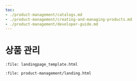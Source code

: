 ```yaml
---
toc:
- ./product-management/catalogs.md
- ./product-management/creating-and-managing-products.md
- ./product-management/developer-guide.md
---
```

# 상품 관리

```{raw} html
:file: landingpage_template.html
```

```{raw} html
:file: product-management/landing.html
```
